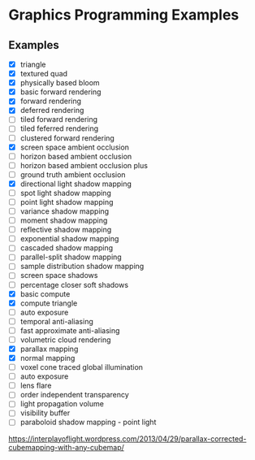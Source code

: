 # Graphics Programming Examples

## Examples

- [x] triangle
- [x] textured quad
- [x] physically based bloom
- [x] basic forward rendering
- [x] forward rendering
- [x] deferred rendering
- [ ] tiled forward rendering
- [ ] tiled feferred rendering
- [ ] clustered forward rendering
- [x] screen space ambient occlusion
- [ ] horizon based ambient occlusion
- [ ] horizon based ambient occlusion plus
- [ ] ground truth ambient occlusion
- [x] directional light shadow mapping
- [ ] spot light shadow mapping
- [ ] point light shadow mapping
- [ ] variance shadow mapping
- [ ] moment shadow mapping
- [ ] reflective shadow mapping
- [ ] exponential shadow mapping
- [ ] cascaded shadow mapping
- [ ] parallel-split shadow mapping
- [ ] sample distribution shadow mapping
- [ ] screen space shadows
- [ ] percentage closer soft shadows
- [x] basic compute
- [x] compute triangle
- [ ] auto exposure
- [ ] temporal anti-aliasing
- [ ] fast approximate anti-aliasing
- [ ] volumetric cloud rendering
- [x] parallax mapping
- [x] normal mapping
- [ ] voxel cone traced global illumination
- [ ] auto exposure
- [ ] lens flare
- [ ] order independent transparency
- [ ] light propagation volume
- [ ] visibility buffer
- [ ] paraboloid shadow mapping - point light

https://interplayoflight.wordpress.com/2013/04/29/parallax-corrected-cubemapping-with-any-cubemap/
